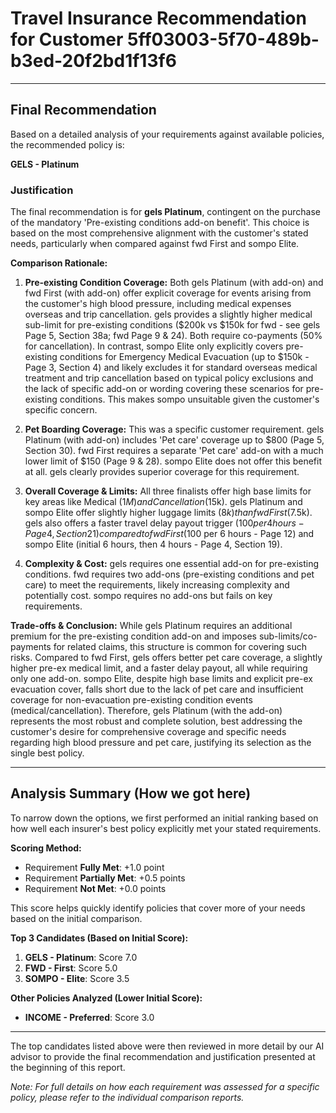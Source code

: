 # Travel Insurance Recommendation for Customer 5ff03003-5f70-489b-b3ed-20f2bd1f13f6

---

## Final Recommendation
Based on a detailed analysis of your requirements against available policies, the recommended policy is:

**GELS - Platinum**

### Justification
The final recommendation is for **gels Platinum**, contingent on the purchase of the mandatory 'Pre-existing conditions add-on benefit'. This choice is based on the most comprehensive alignment with the customer's stated needs, particularly when compared against fwd First and sompo Elite.

**Comparison Rationale:**

1.  **Pre-existing Condition Coverage:** Both gels Platinum (with add-on) and fwd First (with add-on) offer explicit coverage for events arising from the customer's high blood pressure, including medical expenses overseas and trip cancellation. gels provides a slightly higher medical sub-limit for pre-existing conditions ($200k vs $150k for fwd - see gels Page 5, Section 38a; fwd Page 9 & 24). Both require co-payments (50% for cancellation). In contrast, sompo Elite only explicitly covers pre-existing conditions for Emergency Medical Evacuation (up to $150k - Page 3, Section 4) and likely excludes it for standard overseas medical treatment and trip cancellation based on typical policy exclusions and the lack of specific add-on or wording covering these scenarios for pre-existing conditions. This makes sompo unsuitable given the customer's specific concern.

2.  **Pet Boarding Coverage:** This was a specific customer requirement. gels Platinum (with add-on) includes 'Pet care' coverage up to $800 (Page 5, Section 30). fwd First requires a separate 'Pet care' add-on with a much lower limit of $150 (Page 9 & 28). sompo Elite does not offer this benefit at all. gels clearly provides superior coverage for this requirement.

3.  **Overall Coverage & Limits:** All three finalists offer high base limits for key areas like Medical ($1M) and Cancellation ($15k). gels Platinum and sompo Elite offer slightly higher luggage limits ($8k) than fwd First ($7.5k). gels also offers a faster travel delay payout trigger ($100 per 4 hours - Page 4, Section 21) compared to fwd First ($100 per 6 hours - Page 12) and sompo Elite (initial 6 hours, then 4 hours - Page 4, Section 19).

4.  **Complexity & Cost:** gels requires one essential add-on for pre-existing conditions. fwd requires two add-ons (pre-existing conditions and pet care) to meet the requirements, likely increasing complexity and potentially cost. sompo requires no add-ons but fails on key requirements.

**Trade-offs & Conclusion:** While gels Platinum requires an additional premium for the pre-existing condition add-on and imposes sub-limits/co-payments for related claims, this structure is common for covering such risks. Compared to fwd First, gels offers better pet care coverage, a slightly higher pre-ex medical limit, and a faster delay payout, all while requiring only one add-on. sompo Elite, despite high base limits and explicit pre-ex evacuation cover, falls short due to the lack of pet care and insufficient coverage for non-evacuation pre-existing condition events (medical/cancellation). Therefore, gels Platinum (with the add-on) represents the most robust and complete solution, best addressing the customer's desire for comprehensive coverage and specific needs regarding high blood pressure and pet care, justifying its selection as the single best policy.

---

## Analysis Summary (How we got here)
To narrow down the options, we first performed an initial ranking based on how well each insurer's best policy explicitly met your stated requirements.

**Scoring Method:**
- Requirement **Fully Met**: +1.0 point
- Requirement **Partially Met**: +0.5 points
- Requirement **Not Met**: +0.0 points

This score helps quickly identify policies that cover more of your needs based on the initial comparison.

**Top 3 Candidates (Based on Initial Score):**
1. **GELS - Platinum**: Score 7.0
2. **FWD - First**: Score 5.0
3. **SOMPO - Elite**: Score 3.5

**Other Policies Analyzed (Lower Initial Score):**
- **INCOME - Preferred**: Score 3.0

---

The top candidates listed above were then reviewed in more detail by our AI advisor to provide the final recommendation and justification presented at the beginning of this report.

*Note: For full details on how each requirement was assessed for a specific policy, please refer to the individual comparison reports.*